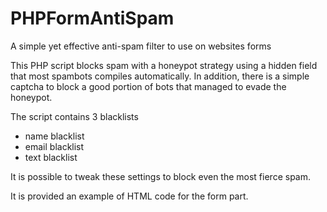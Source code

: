 # PHPFormAntiSpam
A simple yet effective anti-spam filter to use on websites forms

This PHP script blocks spam with a honeypot strategy using a hidden field that most spambots compiles automatically.
In addition, there is a simple captcha to block a good portion of bots that managed to evade the honeypot.

The script contains 3 blacklists
- name blacklist
- email blacklist
- text blacklist

It is possible to tweak these settings to block even the most fierce spam.

It is provided an example of HTML code for the form part.
